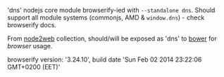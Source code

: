 'dns' nodejs core module browserify-ied with `--standalone dns`. Should support all module systems (commonjs, AMD & `window.dns`) - check browserify docs.

From [node2web](http://github.com/anodynos/node2web) collection,
should/will be exposed as 'dns' to [bower](http://bower.io) for *browser* usage.

browserify version: '3.24.10', build date 'Sun Feb 02 2014 23:22:06 GMT+0200 (EET)'